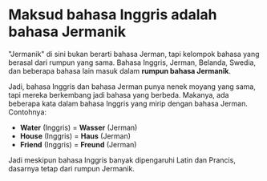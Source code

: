 # Maksud bahasa Inggris adalah bahasa Jermanik

"Jermanik" di sini bukan berarti bahasa Jerman, tapi kelompok bahasa yang berasal dari rumpun yang sama. Bahasa Inggris, Jerman, Belanda, Swedia, dan beberapa bahasa lain masuk dalam **rumpun bahasa Jermanik**.  

Jadi, bahasa Inggris dan bahasa Jerman punya nenek moyang yang sama, tapi mereka berkembang jadi bahasa yang berbeda. Makanya, ada beberapa kata dalam bahasa Inggris yang mirip dengan bahasa Jerman. Contohnya:  

- **Water** (Inggris) = **Wasser** (Jerman)  
- **House** (Inggris) = **Haus** (Jerman)  
- **Friend** (Inggris) = **Freund** (Jerman)  

Jadi meskipun bahasa Inggris banyak dipengaruhi Latin dan Prancis, dasarnya tetap dari rumpun Jermanik.